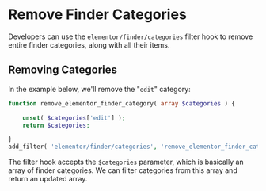 # Remove Finder Categories

<Badge type="tip" vertical="top" text="Elementor Core" /> <Badge type="warning" vertical="top" text="Basic" />

Developers can use the `elementor/finder/categories` filter hook to remove entire finder categories, along with all their items. 

## Removing Categories

In the example below, we'll remove the "`edit`" category: 

```php
function remove_elementor_finder_category( array $categories ) {

	unset( $categories['edit'] );
	return $categories;

}
add_filter( 'elementor/finder/categories', 'remove_elementor_finder_category' );
```

The filter hook accepts the `$categories` parameter, which is basically an array of finder categories. We can filter categories from this array and return an updated array.
